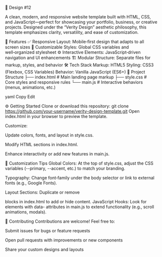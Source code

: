 🎨 Design #12

A clean, modern, and responsive website template built with HTML, CSS, and JavaScript—perfect for showcasing your portfolio, business, or creative projects. Designed under the “Verity Design” aesthetic philosophy, this template emphasizes clarity, versatility, and ease of customization.

🚀 Features ✅ Responsive Layout: Mobile‑first design that adapts to all screen sizes 🎨 Customizable Styles: Global CSS variables and well‑organized stylesheet ⚙️ Interactive Elements: JavaScript‑driven navigation and UI enhancements 🏗️ Modular Structure: Separate files for markup, styles, and behavior 🛠 Tech Stack Markup: HTML5 Styling: CSS3 (Flexbox, CSS Variables) Behavior: Vanilla JavaScript (ES6+) 📁 Project Structure ├── index.html # Main landing page markup ├── style.css # Core styles and responsive rules └── main.js # Interactive behaviors (menus, animations, etc.)

yaml Copy Edit

⚙️ Getting Started Clone or download this repository: git clone https://github.com/your-username/verity-design-template.git Open index.html in your browser to preview the template.

Customize:

Update colors, fonts, and layout in style.css.

Modify HTML sections in index.html.

Enhance interactivity or add new features in main.js.

🎨 Customization Tips Global Colors: At the top of style.css, adjust the CSS variables (--primary, --accent, etc.) to match your branding.

Typography: Change font‑family under the body selector or link to external fonts (e.g., Google Fonts).

Layout Sections: Duplicate or remove

blocks in index.html to add or hide content. JavaScript Hooks: Look for elements with data- attributes in main.js to extend functionality (e.g., scroll animations, modals).

🤝 Contributing Contributions are welcome! Feel free to:

Submit issues for bugs or feature requests

Open pull requests with improvements or new components

Share your custom designs and layouts
